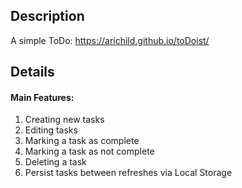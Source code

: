 ## Description
A simple ToDo: https://arichild.github.io/toDoist/
## Details
#### Main Features:
1. Creating new tasks
2. Editing tasks
3. Marking a task as complete
4. Marking a task as not complete
5. Deleting a task
6. Persist tasks between refreshes via Local Storage
